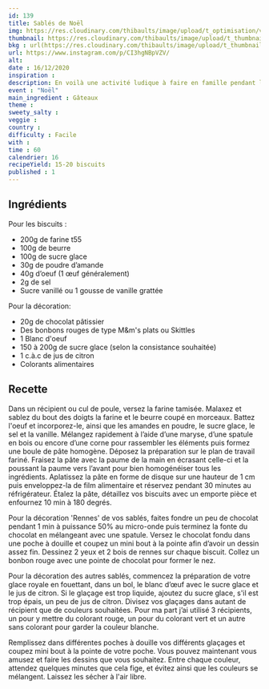 ```yaml
---
id: 139
title: Sablés de Noël
img: https://res.cloudinary.com/thibaults/image/upload/t_optimisation/v1607968126/Recipes/20201216_sables.jpg
thumbnail: https://res.cloudinary.com/thibaults/image/upload/t_thumbnail_josie/v1607968126/Recipes/20201216_sables.jpg
bkg : url(https://res.cloudinary.com/thibaults/image/upload/t_thumbnail_josie/v1607968126/Recipes/20201216_sables.jpg)
url: https://www.instagram.com/p/CI3hgNBpVZV/
alt: 
date : 16/12/2020
inspiration : 
description: En voilà une activité ludique à faire en famille pendant les fêtes. Vous allez adorés ces sablés de Noël.
event : "Noël"
main_ingredient : Gâteaux
theme : 
sweety_salty : 
veggie : 
country :
difficulty : Facile
with : 
time : 60
calendrier: 16
recipeYield: 15-20 biscuits
published : 1
---
```


## Ingrédients
Pour les biscuits : 
 - 200g de farine t55
 - 100g de beurre
 - 100g de sucre glace
 - 30g de poudre d’amande 
 - 40g d’oeuf (1 œuf généralement)
 - 2g de sel
 - Sucre vanillé ou 1 gousse de vanille grattée

Pour la décoration: 
 - 20g de chocolat pâtissier
 - Des bonbons rouges de type M&m's plats ou Skittles
 - 1 Blanc d'oeuf
 - 150 à 200g de sucre glace (selon la consistance souhaitée)
 - 1 c.à.c de jus de citron
 - Colorants alimentaires 

## Recette
Dans un récipient ou cul de poule, versez la farine tamisée. Malaxez et sablez du bout des doigts la farine et le beurre coupé en morceaux. Battez l'oeuf et incorporez-le, ainsi que les amandes en poudre, le sucre glace, le sel et la vanille. Mélangez rapidement à l’aide d’une maryse, d’une spatule en bois ou encore d’une corne pour rassembler les éléments puis formez une boule de pâte homogène. Déposez la préparation sur le plan de travail fariné. Fraisez la pâte avec la paume de la main en écrasant celle-ci et la poussant la paume vers l’avant pour bien homogénéiser tous les ingrédients. Aplatissez la pâte en forme de disque sur une hauteur de 1 cm puis enveloppez-la de film alimentaire et réservez pendant 30 minutes au réfrigérateur. Étalez la pâte, détaillez vos biscuits avec un emporte pièce et enfournez 10 min à 180 degrés. 

Pour la décoration 'Rennes' de vos sablés, faites fondre un peu de chocolat pendant 1 min à puissance 50% au micro-onde puis terminez la fonte du chocolat en mélangeant avec une spatule. Versez le chocolat fondu dans une poche à douille et coupez un mini bout à la pointe afin d’avoir un dessin assez fin. Dessinez 2 yeux et 2 bois de rennes sur chaque biscuit. Collez un bonbon rouge avec une pointe de chocolat pour former le nez.

Pour la décoration des autres sablés, commencez la préparation de votre glace royale en fouettant, dans un bol, le blanc d’œuf avec le sucre glace et le jus de citron. Si le glaçage est trop liquide, ajoutez du sucre glace, s'il est trop épais, un peu de jus de citron. Divisez vos glaçages dans autant de récipient que de couleurs souhaitées. Pour ma part j’ai utilisé 3 récipients, un pour y mettre du colorant rouge, un pour du colorant vert et un autre sans colorant pour garder la couleur blanche. 

Remplissez dans différentes poches à douille vos différents glaçages et coupez mini bout à la pointe de votre poche. Vous pouvez maintenant vous amusez et faire les dessins que vous souhaitez. Entre chaque couleur, attendez quelques minutes que cela fige, et évitez ainsi que les couleurs se mélangent. Laissez les sécher à l'air libre.